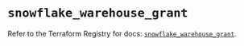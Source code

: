 # `snowflake_warehouse_grant`

Refer to the Terraform Registry for docs: [`snowflake_warehouse_grant`](https://registry.terraform.io/providers/snowflake-labs/snowflake/0.87.0/docs/resources/warehouse_grant).
